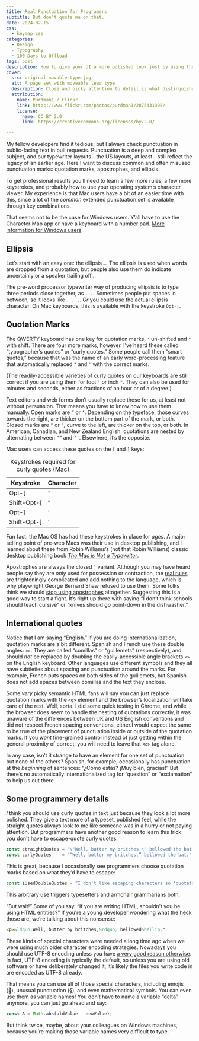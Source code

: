 ```yaml
---
title: Real Punctuation for Programers
subtitle: But don’t quote me on that…
date: 2024-02-15
css:
  - keymap.css
categories:
  - Design
  - Typography
  - 100 Days to Offload
tags: post
description: How to give your UI a more polished look just by using the correct punctuation.
cover:
  src: original-movable-type.jpg
  alt: A page set with moveable lead type
  description: Close and picky attention to detail is what distinguishes professional typesetting from mere typing.
  attribution:
    name: Purdman1 / Flickr.
    link: https://www.flickr.com/photos/purdman1/2875431305/
    license:
      name: CC BY 2.0
      link: https://creativecommons.org/licenses/by/2.0/

---
```


My fellow developers find it tedious, but I always check punctuation in public-facing text in pull requests. Punctuation is a deep and complex subject, and our typewriter layouts—the US layouts, at least—still reflect the legacy of an earlier age. Here I want to discuss common and often misused punctuation marks: quotation marks, apostrophes, and ellipsis.

To get professional results you’ll need to learn a few more rules, a few more keystrokes, and probably how to use your operating system’s character viewer. My experience is that Mac users have a bit of an easier time with this, since a lot of the _common_ extended punctuation set is available through key combinations.

That seems not to be the case for Windows users. Y’all have to use the Character Map app or have a keyboard with a number pad. [More information for Windows users](https://support.microsoft.com/en-us/office/insert-ascii-or-unicode-latin-based-symbols-and-characters-d13f58d3-7bcb-44a7-a4d5-972ee12e50e0).

## Ellipsis

Let’s start with an easy one: the ellipsis `…`. The ellipsis is used when words are dropped from a quotation, but people also use them do indicate uncertainly or a speaker trailing off…

The pre-word processor typewriter way of producing ellipsis is to type three periods close together, as `...`. Sometimes people put spaces in between, so it looks like `. . .`. _Or_ you could use the actual ellipsis character. On Mac keyboards, this is available with the keystroke `Opt-;`.

## Quotation Marks

The QWERTY keyboard has one key for quotation marks, `'` un-shifted and `"` with shift. There are four more marks, however. I’ve heard these called “typographer’s quotes” or “curly quotes.” Some people call them “smart quotes,” because that was the name of an early word-processing feature that automatically replaced `"` and `'` with the correct marks.

(The readily-accessible varieties of curly quotes on our keyboards are still correct if you are using them for foot `'` or inch `"`. They can also be used for minutes and seconds, either as fractions of an hour or of a degree.)

Text editors and web forms don’t usually replace these for us, at least not without persuasion. That means you have to know how to use them manually. Open marks are `“` or `‘`. Depending on the typeface, those curves towards the right, are thicker on the bottom part of the mark, or both. Closed marks are `”` or `’`, curve to the left, are thicker on the top, or both. In American, Canadian, and New Zealand English, quotations are nested by alternating between `“”` and `‘’`. Elsewhere, it’s the opposite.

Mac users can access these quotes on the `[` and `]` keys:

<table class="keymap">
  <caption>Keystrokes required for curly quotes (Mac)</caption>
  <thead>
    <tr>
      <th>Keystroke</th>
      <th>Character</th>
    </tr>
  </thead>
  <tbody>
    <tr>
      <td>Opt-[</td>
      <td>“</td>
    </tr>
    <tr>
      <td>Shift-Opt-[</td>
      <td>”</td>
    </tr>
    <tr>
      <td>Opt-]</td>
      <td>‘</td>
    </tr>
    <tr>
      <td>Shift-Opt-]</td>
      <td>’</td>
    </tr>
  </tbody>
</table>

Fun fact: the Mac OS has had these keystrokes in place for _ages_. A major selling point of pre-web Macs was their use in desktop publishing, and I learned about these from Robin Williams’s (not that Robin Williams) classic desktop publishing book [_The Mac is Not a Typewriter_](https://openlibrary.org/works/OL3502195W/The_Mac_is_not_a_typewriter?edition=key%3A/books/OL8416336M).

Apostrophes are always the closed `’` variant. Although you may have heard people say they are _only_ used for possession or contraction, the [real rules](https://en.wikipedia.org/wiki/Apostrophe#Usage_in_English) are frighteningly complicated and add nothing to the language, which is why playwright George Bernard Shaw refused to use them. Some folks think we should [stop using apostrophes](https://slate.com/human-interest/2013/09/the-apostrophe-why-the-punctuation-is-unnecessary-confusing-and-condescending.html) altogether. Suggesting this is a good way to start a fight. It’s right up there with saying “I don’t think schools should teach cursive” or “knives should go point-down in the dishwasher.”

## International quotes

Notice that I am saying “English.” If you are doing internationalization, quotation marks are a bit different. Spanish and French use these double angles: `«»`. They are called “comillas” or “guillemets” (respectively), and should _not_ be replaced by doubling the easily-accessible angle brackets `<>` on the English keyboard. Other languages use different symbols and they all have subtleties about spacing and punctuation around the marks. For example, French puts spaces on both sides of the guillemets, but Spanish does not add spaces between comillas and the text they enclose.

Some _very_ picky semantic HTML fans will say you can just replace quotation marks with the `<q>` element and the browser’s localization will take care of the rest. Well, sorta. I did some quick testing in Chrome, and while the browser does seem to handle the nesting of quotations correctly, it was unaware of the differences between UK and US English conventions and did not respect French spacing conventions, either.I would expect the same to be true of the placement of punctuation inside or outside of the quotation marks. If you _want_ fine-grained control instead of just getting within the general proximity of correct, you will need to leave that `<q>` tag alone.

In any case, isn’t it strange to have an element for one set of punctuation but none of the others? Spanish, for example, occasionally has punctuation at the _beginning_ of sentences: “¿Cómo estás? ¡Muy bien, gracias!” But there’s no automatically internationalized tag for “question” or “exclamation” to help us out there.

## Some programmery details

_I_ think you should use curly quotes in text just because they look a lot more polished. They give a text more of a typeset, published feel, while the straight quotes always look to me like someone was in a hurry or not paying attention. But programmers have another good reason to learn this trick: you don't have to escape-quote curly quotes.

```js
const straightQuotes = "\"Well, butter my britches,\" bellowed the bat.";
const curlyQuotes    = "“Well, butter my britches,” bellowed the bat.";
```

This is great, because I occasionally see programmers choose quotation marks based on what they’d have to escape:

```js
const iUsedDoubleQuotes = "I don't like escaping characters so 'quotations get single quotes' now."
```

This arbitrary use triggers typesetters and armchair grammarians both.

“But wait!” Some of you say. “If you are writing HTML, shouldn’t you be using HTML entities?” If you’re a young developer wondering what the heck those are, we’re talking about this nonsense:

```html
<p>&ldquo;Well, butter by britches,&rdquo; bellowed&hellip;"
```

These kinds of special characters were needed a long time ago when we were using much older character encoding strategies. Nowadays you should use UTF-8 encoding unless you have [a very good reason otherwise](https://www.w3.org/International/questions/qa-choosing-encodings#nutshell). In fact, UTF-8 encoding is typically the default, so unless you are using old software or have deliberately changed it, it’s likely the files you write code in are encoded as UTF-8 already.

That means you can use all of those special characters, including emojis (🤢), unusual punctuation (§), and even mathematical symbols. You can even use them as variable names! You don’t have to name a variable “delta” anymore, you can just go ahead and say:

```js
const Δ = Math.abs(oldValue - newValue);
```

But think twice, maybe, about your colleagues on Windows machines, because you’re making those variable names very difficult to type.

